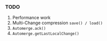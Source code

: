

### TODO

1. Performance work
2. Multi-Change compression `save() / load()`
3. `Automerge.ack()`
4. `Automerge.getLastLocalChange()`

